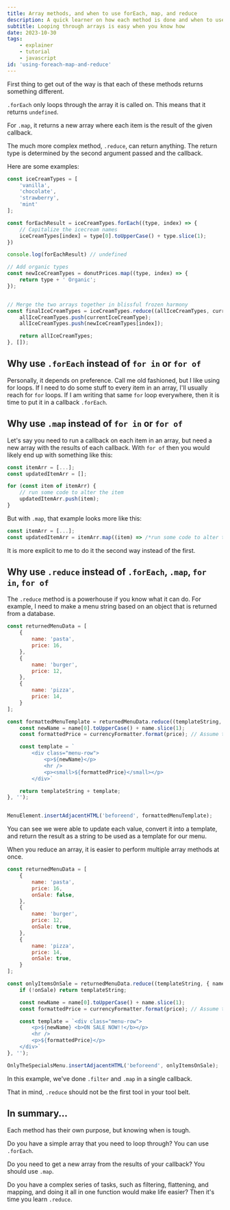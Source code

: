 ```yaml
---
title: Array methods, and when to use forEach, map, and reduce
description: A quick learner on how each method is done and when to use them
subtitle: Looping through arrays is easy when you know how
date: 2023-10-30
tags:
    - explainer
    - tutorial
    - javascript
id: 'using-foreach-map-and-reduce'
---
```


First thing to get out of the way is that each of these methods returns something different. 

`.forEach` only loops through the array it is called on. This means that it returns `undefined`.

For `.map`, it returns a new array where each item is the result of the given callback.

The much more complex method, `.reduce`, can return anything. The return type is determined by the second argument passed and the callback.

Here are some examples:
```js
const iceCreamTypes = [
    'vanilla',
    'chocolate',
    'strawberry',
    'mint'
];

const forEachResult = iceCreamTypes.forEach((type, index) => {
    // Capitalize the icecream names
    iceCreamTypes[index] = type[0].toUpperCase() + type.slice(1);
})

console.log(forEachResult) // undefined

// Add organic types
const newIceCreamTypes = donutPrices.map((type, index) => {
    return type + ' Organic';
});


// Merge the two arrays together in blissful frozen harmony
const finalIceCreamTypes = iceCreamTypes.reduce((allIceCreamTypes, currentIceCreamType, index) => {
    allIceCreamTypes.push(currentIceCreamType);
    allIceCreamTypes.push(newIceCreamTypes[index]);

    return allIceCreamTypes;
}, []);
```

## Why use `.forEach` instead of `for in` or `for of`

Personally, it depends on preference. Call me old fashioned, but I like using for loops. If I need to do some stuff to every item in an array, I'll usually reach for `for` loops. If I am writing that same `for` loop everywhere, then it is time to put it in a callback `.forEach`.

## Why use `.map` instead of `for in` or `for of`

Let's say you need to run a callback on each item in an array, but need a new array with the results of each callback. With `for of` then you would likely end up with something like this:

```js
const itemArr = [...];
const updatedItemArr = [];

for (const item of itemArr) {
    // run some code to alter the item
    updatedItemArr.push(item);
}
```

But with `.map`, that example looks more like this:

```js
const itemArr = [...];
const updatedItemArr = itemArr.map((item) => /*run some code to alter the item */);
```

It is more explicit to me to do it the second way instead of the first.

## Why use `.reduce` instead of `.forEach`, `.map`, `for in`, `for of`

The `.reduce` method is a powerhouse if you know what it can do. For example, I need to make a menu string based on an object that is returned from a database.

```js
const returnedMenuData = [
    {
        name: 'pasta',
        price: 16,
    },
    {
        name: 'burger',
        price: 12,
    },
    {
        name: 'pizza',
        price: 14,
    }
];

const formattedMenuTemplate = returnedMenuData.reduce((templateString, { name, price }) => {
    const newName = name[0].toUpperCase() + name.slice(1);
    const formattedPrice = currencyFormatter.format(price); // Assume this is an Intl.NumberFormat object

    const template = `
        <div class="menu-row">
            <p>${newName}</p>
            <hr />
            <p><small>${formattedPrice}</small></p>
        </div>`

    return templateString + template;
}, '');


MenuElement.insertAdjacentHTML('beforeend', formattedMenuTemplate);
```

You can see we were able to update each value, convert it into a template, and return the result as a string to be used as a template for our menu.

When you reduce an array, it is easier to perform multiple array methods at once.

```js
const returnedMenuData = [
    {
        name: 'pasta',
        price: 16,
        onSale: false,
    },
    {
        name: 'burger',
        price: 12,
        onSale: true,
    },
    {
        name: 'pizza',
        price: 14,
        onSale: true,
    }
];

const onlyItemsOnSale = returnedMenuData.reduce((templateString, { name, price, onSale }) => {
    if (!onSale) return templateString;

    const newName = name[0].toUpperCase() + name.slice(1);
    const formattedPrice = currencyFormatter.format(price); // Assume this is an Intl.NumberFormat object

    const template = `<div class="menu-row">
        <p>${newName} <b>ON SALE NOW!!</b></p>
        <hr />
        <p>${formattedPrice}</p>
    </div>`
}, '');

OnlyTheSpecialsMenu.insertAdjacentHTML('beforeend', onlyItemsOnSale);
```

In this example, we've done `.filter` and `.map` in a single callback. 

That in mind, `.reduce` should not be the first tool in your tool belt.

## In summary...

Each method has their own purpose, but knowing when is tough. 

Do you have a simple array that you need to loop through? You can use `.forEach`.

Do you need to get a new array from the results of your callback? You should use `.map`.

Do you have a complex series of tasks, such as filtering, flattening, and mapping, and doing it all in one function would make life easier? Then it's time you learn `.reduce`.